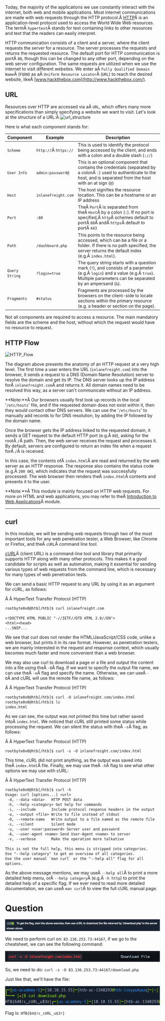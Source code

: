 ﻿---
sticker: lucide//curly-braces
---
Today, the majority of the applications we use constantly interact with the internet, both web and mobile applications. Most internet communications are made with web requests through the HTTP protocol.Â [HTTP](https://tools.ietf.org/html/rfc2616)Â is an application-level protocol used to access the World Wide Web resources. The termÂ `hypertext`Â stands for text containing links to other resources and text that the readers can easily interpret.

HTTP communication consists of a client and a server, where the client requests the server for a resource. The server processes the requests and returns the requested resource. The default port for HTTP communication is portÂ `80`, though this can be changed to any other port, depending on the web server configuration. The same requests are utilized when we use the internet to visit different websites. We enter aÂ `Fully Qualified Domain Name`Â (`FQDN`) as aÂ `Uniform Resource Locator`Â (`URL`) to reach the desired website, likeÂ [www.hackthebox.com](http://www.hackthebox.com/).

## URL

Resources over HTTP are accessed via aÂ `URL`, which offers many more specifications than simply specifying a website we want to visit. Let's look at the structure of a URL:Â ![url_structure](https://academy.hackthebox.com/storage/modules/35/url_structure.png)

Here is what each component stands for:

|**Component**|**Example**|**Description**|
|---|---|---|
|`Scheme`|`http://`Â `https://`|This is used to identify the protocol being accessed by the client, and ends with a colon and a double slash (`://`)|
|`User Info`|`admin:password@`|This is an optional component that contains the credentials (separated by a colonÂ `:`) used to authenticate to the host, and is separated from the host with an at sign (`@`)|
|`Host`|`inlanefreight.com`|The host signifies the resource location. This can be a hostname or an IP address|
|`Port`|`:80`|TheÂ `Port`Â is separated from theÂ `Host`Â by a colon (`:`). If no port is specified,Â `http`Â schemes default to portÂ `80`Â andÂ `https`Â default to portÂ `443`|
|`Path`|`/dashboard.php`|This points to the resource being accessed, which can be a file or a folder. If there is no path specified, the server returns the default index (e.g.Â `index.html`).|
|`Query String`|`?login=true`|The query string starts with a question mark (`?`), and consists of a parameter (e.g.Â `login`) and a value (e.g.Â `true`). Multiple parameters can be separated by an ampersand (`&`).|
|`Fragments`|`#status`|Fragments are processed by the browsers on the client-side to locate sections within the primary resource (e.g. a header or section on the page).|

Not all components are required to access a resource. The main mandatory fields are the scheme and the host, without which the request would have no resource to request.

## HTTP Flow

![HTTP_Flow](https://academy.hackthebox.com/storage/modules/35/HTTP_Flow.png)

The diagram above presents the anatomy of an HTTP request at a very high level. The first time a user enters the URL (`inlanefreight.com`) into the browser, it sends a request to a DNS (Domain Name Resolution) server to resolve the domain and get its IP. The DNS server looks up the IP address forÂ `inlanefreight.com`Â and returns it. All domain names need to be resolved this way, as a server can't communicate without an IP address.

**Note:**Â Our browsers usually first look up records in the local '`/etc/hosts`' file, and if the requested domain does not exist within it, then they would contact other DNS servers. We can use the '`/etc/hosts`' to manually add records to for DNS resolution, by adding the IP followed by the domain name.

Once the browser gets the IP address linked to the requested domain, it sends a GET request to the default HTTP port (e.g.Â `80`), asking for the rootÂ `/`Â path. Then, the web server receives the request and processes it. By default, servers are configured to return an index file when a request forÂ `/`Â is received.

In this case, the contents ofÂ `index.html`Â are read and returned by the web server as an HTTP response. The response also contains the status code (e.g.Â `200 OK`), which indicates that the request was successfully processed. The web browser then renders theÂ `index.html`Â contents and presents it to the user.

**Note:**Â This module is mainly focused on HTTP web requests. For more on HTML and web applications, you may refer to theÂ [Introduction to Web Applications](https://academy.hackthebox.com/module/details/75)Â module.

---

## curl

In this module, we will be sending web requests through two of the most important tools for any web penetration tester, a Web Browser, like Chrome or Firefox, and theÂ `cURL`Â command line tool.

[cURL](https://curl.haxx.se/)Â (client URL) is a command-line tool and library that primarily supports HTTP along with many other protocols. This makes it a good candidate for scripts as well as automation, making it essential for sending various types of web requests from the command line, which is necessary for many types of web penetration tests.

We can send a basic HTTP request to any URL by using it as an argument for cURL, as follows:

Â Â HyperText Transfer Protocol (HTTP)

```shell-session
rootbyte0x0@htb[/htb]$ curl inlanefreight.com

<!DOCTYPE HTML PUBLIC "-//IETF//DTD HTML 2.0//EN">
<html><head>
...SNIP...
```

We see that curl does not render the HTML/JavaScript/CSS code, unlike a web browser, but prints it in its raw format. However, as penetration testers, we are mainly interested in the request and response context, which usually becomes much faster and more convenient than a web browser.

We may also use curl to download a page or a file and output the content into a file using theÂ `-O`Â flag. If we want to specify the output file name, we can use theÂ `-o`Â flag and specify the name. Otherwise, we can useÂ `-O`Â and cURL will use the remote file name, as follows:

Â Â HyperText Transfer Protocol (HTTP)

```shell-session
rootbyte0x0@htb[/htb]$ curl -O inlanefreight.com/index.html
rootbyte0x0@htb[/htb]$ ls
index.html
```

As we can see, the output was not printed this time but rather saved intoÂ `index.html`. We noticed that cURL still printed some status while processing the request. We can silent the status with theÂ `-s`Â flag, as follows:

Â Â HyperText Transfer Protocol (HTTP)

```shell-session
rootbyte0x0@htb[/htb]$ curl -s -O inlanefreight.com/index.html
```

This time, cURL did not print anything, as the output was saved into theÂ `index.html`Â file. Finally, we may use theÂ `-h`Â flag to see what other options we may use with cURL:

Â Â HyperText Transfer Protocol (HTTP)

```shell-session
rootbyte0x0@htb[/htb]$ curl -h
Usage: curl [options...] <url>
 -d, --data <data>   HTTP POST data
 -h, --help <category> Get help for commands
 -i, --include       Include protocol response headers in the output
 -o, --output <file> Write to file instead of stdout
 -O, --remote-name   Write output to a file named as the remote file
 -s, --silent        Silent mode
 -u, --user <user:password> Server user and password
 -A, --user-agent <name> Send User-Agent <name> to server
 -v, --verbose       Make the operation more talkative

This is not the full help, this menu is stripped into categories.
Use "--help category" to get an overview of all categories.
Use the user manual `man curl` or the "--help all" flag for all options.
```

As the above message mentions, we may useÂ `--help all`Â to print a more detailed help menu, orÂ `--help category`Â (e.g.Â `-h http`) to print the detailed help of a specific flag. If we ever need to read more detailed documentation, we can useÂ `man curl`Â to view the full cURL manual page.


# Question

![Pasted image 20250121160721.png](../../../IMAGES/Pasted%20image%2020250121160721.png)

We need to perform curl on: `83.136.253.73:44167`, if we go to the cheatsheet, we can see the following command:

![Pasted image 20250121160850.png](../../../IMAGES/Pasted%20image%2020250121160850.png)

So, we need to do: `curl -s -O 83.136.253.73:44167/download.php`

Just like that, we'll have the file:

![Pasted image 20250121160937.png](../../../IMAGES/Pasted%20image%2020250121160937.png)

Flag is: `HTB{64$!c_cURL_u$3r}`
